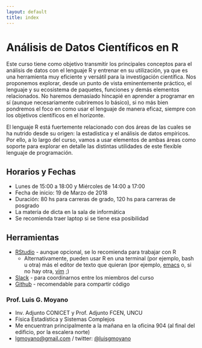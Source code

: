```yaml
--- 
layout: default 
title: index 
--- 
```



# Análisis de Datos Científicos en R

Este curso tiene como objetivo transmitir los principales conceptos para el análisis de datos con el
lenguaje R y entrenar en su utilización, ya que es una herramienta muy eficiente y versátil para la
investigación científica.  Nos proponemos explorar, desde un punto de vista eminentemente práctico,
el lenguaje y su ecosistema de paquetes, funciones y demás elementos relacionados.  No haremos
demasiado hincapié en aprender a programar en sí (aunque necesariamente cubriremos lo básico), si no
más bien pondremos el foco en como usar el lenguaje de manera eficaz, siempre con los objetivos
científicos en el horizonte.

El lenguaje R está fuertemente relacionado con dos áreas de las cuales se ha nutrido desde su
origen: la estadística y el análisis de datos empíricos. Por ello, a lo largo del curso, vamos a usar
elementos de ambas áreas como soporte para explorar en detalle las distintas utilidades de este
flexible lenguaje de programación.


## Horarios y Fechas

-   Lunes de 15:00 a 18:00 y Miércoles de 14:00 a 17:00
-   Fecha de inicio: 19 de Marzo de 2018
-   Duración: 80 hs para carreras de grado, 120 hs para carreras de posgrado
-   La materia de dicta en la sala de informática
-   Se recomienda traer laptop si se tiene esa posibilidad


## Herramientas

-   [RStudio](https://www.rstudio.com/) - aunque opcional, se lo recomienda para trabajar con R
    -   Alternativamente, pueden usar R en una terminal (por ejemplo, bash u otra) más el editor de texto
        que quieran (por ejemplo, [emacs](https://www.gnu.org/software/emacs/) o, si no hay otra, [vim](http://www.vim.org/) ;)
-   [Slack](https://slack.com/) - para coordinarnos entre los miembros del curso
-   [Github](https://github.com/) - recomendable para compartir código


### Prof. Luis G. Moyano

-   Inv. Adjunto CONICET y Prof. Adjunto FCEN, UNCU
-   Física Estadística y Sistemas Complejos
-   Me encuentran principalmente a la mañana en la oficina 904 (al final del edificio, por la escalera norte)
-   <span class="underline">lgmoyano@gmail.com</span> / twitter: [@luisgmoyano](https://twitter.com/luisgmoyano)

